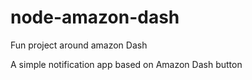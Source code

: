 # node-amazon-dash
Fun project around amazon Dash

A simple notification app based on Amazon Dash button

